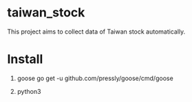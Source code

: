 # taiwan_stock

This project aims to collect data of Taiwan stock automatically.

# Install
1. goose
	go get -u github.com/pressly/goose/cmd/goose

2. python3
